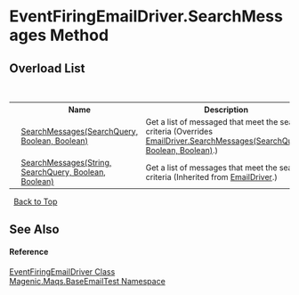 # EventFiringEmailDriver.SearchMessages Method 
 


## Overload List
&nbsp;<table><tr><th></th><th>Name</th><th>Description</th></tr><tr><td>![Public method](media/pubmethod.gif "Public method")![Code example](media/CodeExample.png "Code example")</td><td><a href="#/MAQS_5/Email_AUTOGENERATED/EventFiringEmailDriver-SearchMessages_Method_(SearchQuery,_Boolean,_Boolean)">SearchMessages(SearchQuery, Boolean, Boolean)</a></td><td>
Get a list of messaged that meet the search criteria
 (Overrides <a href="#/MAQS_5/Email_AUTOGENERATED/EmailDriver-SearchMessages_Method_(SearchQuery,_Boolean,_Boolean)">EmailDriver.SearchMessages(SearchQuery, Boolean, Boolean)</a>.)</td></tr><tr><td>![Public method](media/pubmethod.gif "Public method")![Code example](media/CodeExample.png "Code example")</td><td><a href="#/MAQS_5/Email_AUTOGENERATED/EmailDriver-SearchMessages_Method_(String,_SearchQuery,_Boolean,_Boolean)">SearchMessages(String, SearchQuery, Boolean, Boolean)</a></td><td>
Get a list of messages that meet the search criteria
 (Inherited from <a href="#/MAQS_5/Email_AUTOGENERATED/EmailDriver_Class">EmailDriver</a>.)</td></tr></table>&nbsp;
<a href="#eventfiringemaildriver.searchmessages-method">Back to Top</a>

## See Also


#### Reference
<a href="#/MAQS_5/Email_AUTOGENERATED/EventFiringEmailDriver_Class">EventFiringEmailDriver Class</a><br /><a href="#/MAQS_5/Email_AUTOGENERATED/Magenic-Maqs-BaseEmailTest_Namespace">Magenic.Maqs.BaseEmailTest Namespace</a><br />